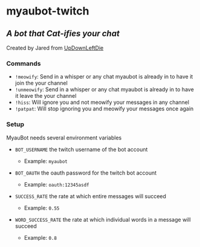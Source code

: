 # myaubot-twitch

## _A bot that Cat-ifies your chat_

Created by Jared from [UpDownLeftDie](https://www.twitch.tv/updownleftdie)

### Commands

- `!meowify`: Send in a whisper or any chat myaubot is already in to have it join the your channel
- `!unmeowify`: Send in a whisper or any chat myaubot is already in to have it leave the your channel
- `!hiss`: Will ignore you and not meowify your messages in any channel
- `!patpat`: Will stop ignoring you and meowify your messages once again

### Setup

MyauBot needs several environment variables

- `BOT_USERNAME` the twitch username of the bot account

  - Example: `myaubot`

- `BOT_OAUTH` the oauth password for the twitch bot account

  - Example: `oauth:12345asdf`

- `SUCCESS_RATE` the rate at which entire messages will succeed

  - Example: `0.55`

- `WORD_SUCCESS_RATE` the rate at which individual words in a message will succeed

  - Example: `0.8`
